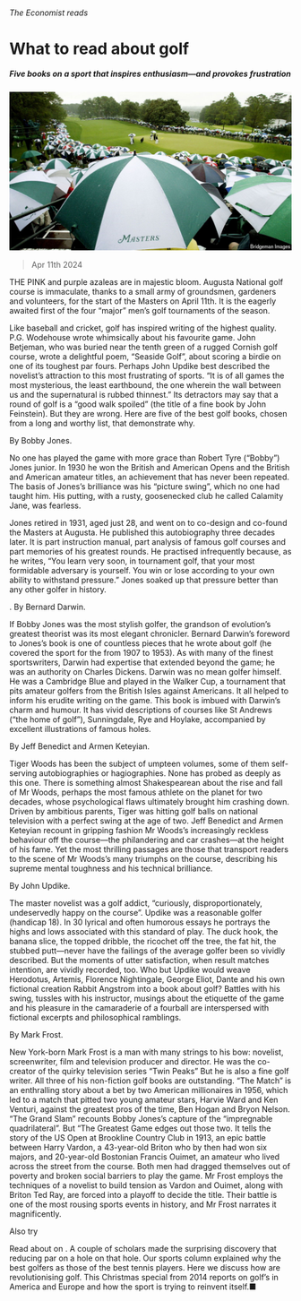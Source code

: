 ###### The Economist reads

# What to read about golf 

##### Five books on a sport that inspires enthusiasm—and provokes frustration 

![image](images/20240406_BLP509.jpg) 

> Apr 11th 2024 

THE PINK and purple azaleas are in majestic bloom. Augusta National golf course is immaculate, thanks to a small army of groundsmen, gardeners and volunteers, for the start of the Masters on April 11th. It is the eagerly awaited first of the four “major” men’s golf tournaments of the season.

Like baseball and cricket, golf has inspired writing of the highest quality. P.G. Wodehouse wrote whimsically about his favourite game. John Betjeman, who was buried near the tenth green of a rugged Cornish golf course, wrote a delightful poem, “Seaside Golf”, about scoring a birdie on one of its toughest par fours. Perhaps John Updike best described the novelist’s attraction to this most frustrating of sports. “It is of all games the most mysterious, the least earthbound, the one wherein the wall between us and the supernatural is rubbed thinnest.” Its detractors may say that a round of golf is a “good walk spoiled” (the title of a fine book by John Feinstein). But they are wrong. Here are five of the best golf books, chosen from a long and worthy list, that demonstrate why. 

By Bobby Jones. 

No one has played the game with more grace than Robert Tyre (“Bobby”) Jones junior. In 1930 he won the British and American Opens and the British and American amateur titles, an achievement that has never been repeated. The basis of Jones’s brilliance was his “picture swing”, which no one had taught him. His putting, with a rusty, goosenecked club he called Calamity Jane, was fearless.

Jones retired in 1931, aged just 28, and went on to co-design and co-found the Masters at Augusta. He published this autobiography three decades later. It is part instruction manual, part analysis of famous golf courses and part memories of his greatest rounds. He practised infrequently because, as he writes, “You learn very soon, in tournament golf, that your most formidable adversary is yourself. You win or lose according to your own ability to withstand pressure.” Jones soaked up that pressure better than any other golfer in history.

. By Bernard Darwin.

If Bobby Jones was the most stylish golfer, the grandson of evolution’s greatest theorist was its most elegant chronicler. Bernard Darwin’s foreword to Jones’s book is one of countless pieces that he wrote about golf (he covered the sport for the  from 1907 to 1953). As with many of the finest sportswriters, Darwin had expertise that extended beyond the game; he was an authority on Charles Dickens. Darwin was no mean golfer himself. He was a Cambridge Blue and played in the Walker Cup, a tournament that pits amateur golfers from the British Isles against Americans. It all helped to inform his erudite writing on the game. This book is imbued with Darwin’s charm and humour. It has vivid descriptions of courses like St Andrews (“the home of golf”), Sunningdale, Rye and Hoylake, accompanied by excellent illustrations of famous holes.

By Jeff Benedict and Armen Keteyian. 

Tiger Woods has been the subject of umpteen volumes, some of them self-serving autobiographies or hagiographies. None has probed as deeply as this one. There is something almost Shakespearean about the rise and fall of Mr Woods, perhaps the most famous athlete on the planet for two decades, whose psychological flaws ultimately brought him crashing down. Driven by ambitious parents, Tiger was hitting golf balls on national television with a perfect swing at the age of two. Jeff Benedict and Armen Keteyian recount in gripping fashion Mr Woods’s increasingly reckless behaviour off the course—the philandering and car crashes—at the height of his fame. Yet the most thrilling passages are those that transport readers to the scene of Mr Woods’s many triumphs on the course, describing his supreme mental toughness and his technical brilliance.

By John Updike. 

The master novelist was a golf addict, “curiously, disproportionately, undeservedly happy on the course”. Updike was a reasonable golfer (handicap 18). In 30 lyrical and often humorous essays he portrays the highs and lows associated with this standard of play. The duck hook, the banana slice, the topped dribble, the ricochet off the tree, the fat hit, the stubbed putt—never have the failings of the average golfer been so vividly described. But the moments of utter satisfaction, when result matches intention, are vividly recorded, too. Who but Updike would weave Herodotus, Artemis, Florence Nightingale, George Eliot, Dante and his own fictional creation Rabbit Angstrom into a book about golf? Battles with his swing, tussles with his instructor, musings about the etiquette of the game and his pleasure in the camaraderie of a fourball are interspersed with fictional excerpts and philosophical ramblings.

By Mark Frost. 

New York-born Mark Frost is a man with many strings to his bow: novelist, screenwriter, film and television producer and director. He was the co-creator of the quirky television series “Twin Peaks” But he is also a fine golf writer. All three of his non-fiction golf books are outstanding. “The Match” is an enthralling story about a bet by two American millionaires in 1956, which led to a match that pitted two young amateur stars, Harvie Ward and Ken Venturi, against the greatest pros of the time, Ben Hogan and Bryon Nelson. “The Grand Slam” recounts Bobby Jones’s capture of the “impregnable quadrilateral”. But “The Greatest Game edges out those two. It tells the story of the US Open at Brookline Country Club in 1913, an epic battle between Harry Vardon, a 43-year-old Briton who by then had won six majors, and 20-year-old Bostonian Francis Ouimet, an amateur who lived across the street from the course. Both men had dragged themselves out of poverty and broken social barriers to play the game. Mr Frost employs the techniques of a novelist to build tension as Vardon and Ouimet, along with Briton Ted Ray, are forced into a playoff to decide the title. Their battle is one of the most rousing sports events in history, and Mr Frost narrates it magnificently.

Also try

Read about  on . A couple of scholars made the surprising discovery that reducing par on a hole  on that hole. Our sports column explained why the best golfers  as those of the best tennis players. Here we discuss how  are revolutionising golf. This Christmas special from 2014 reports on golf’s  in America and Europe and how the sport is trying to reinvent itself.■


